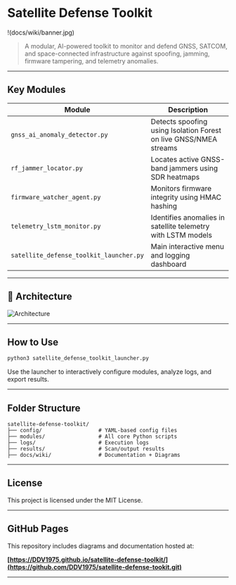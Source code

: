 #  Satellite Defense Toolkit

!(docs/wiki/banner.jpg)

> A modular, AI-powered toolkit to monitor and defend GNSS, SATCOM, and space-connected infrastructure against spoofing, jamming, firmware tampering, and telemetry anomalies.

---

## Key Modules

| Module | Description |
|--------|-------------|
| `gnss_ai_anomaly_detector.py` | Detects spoofing using Isolation Forest on live GNSS/NMEA streams |
| `rf_jammer_locator.py` | Locates active GNSS-band jammers using SDR heatmaps |
| `firmware_watcher_agent.py` | Monitors firmware integrity using HMAC hashing |
| `telemetry_lstm_monitor.py` | Identifies anomalies in satellite telemetry with LSTM models |
| `satellite_defense_toolkit_launcher.py` | Main interactive menu and logging dashboard |

---

## 📐 Architecture

![Architecture](docs/wiki/architecture.png)

---

##  How to Use

```bash
python3 satellite_defense_toolkit_launcher.py
```

Use the launcher to interactively configure modules, analyze logs, and export results.

---

## Folder Structure

```
satellite-defense-toolkit/
├── config/                  # YAML-based config files
├── modules/                 # All core Python scripts
├── logs/                    # Execution logs
├── results/                 # Scan/output results
├── docs/wiki/               # Documentation + Diagrams
```

---

##  License

This project is licensed under the MIT License.

---

##  GitHub Pages

This repository includes diagrams and documentation hosted at:

**[https://DDV1975.github.io/satellite-defense-toolkit/](https://github.com/DDV1975/satellite-defense-tookit.git)**

---


